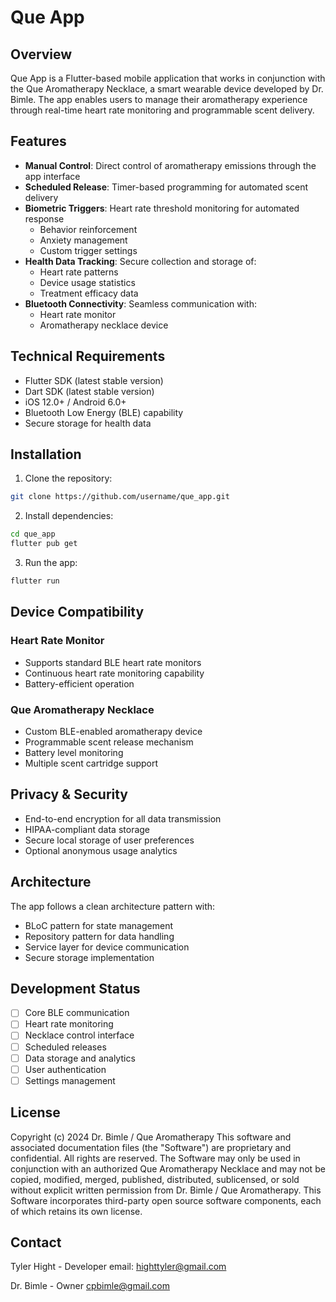 # Que App

## Overview
Que App is a Flutter-based mobile application that works in conjunction with the Que Aromatherapy Necklace, a smart wearable device developed by Dr. Bimle. The app enables users to manage their aromatherapy experience through real-time heart rate monitoring and programmable scent delivery.

## Features
- **Manual Control**: Direct control of aromatherapy emissions through the app interface
- **Scheduled Release**: Timer-based programming for automated scent delivery
- **Biometric Triggers**: Heart rate threshold monitoring for automated response
    - Behavior reinforcement
    - Anxiety management
    - Custom trigger settings
- **Health Data Tracking**: Secure collection and storage of:
    - Heart rate patterns
    - Device usage statistics
    - Treatment efficacy data
- **Bluetooth Connectivity**: Seamless communication with:
    - Heart rate monitor
    - Aromatherapy necklace device

## Technical Requirements
- Flutter SDK (latest stable version)
- Dart SDK (latest stable version)
- iOS 12.0+ / Android 6.0+
- Bluetooth Low Energy (BLE) capability
- Secure storage for health data

## Installation
1. Clone the repository:
```bash
git clone https://github.com/username/que_app.git
```

2. Install dependencies:
```bash
cd que_app
flutter pub get
```

3. Run the app:
```bash
flutter run
```

## Device Compatibility
### Heart Rate Monitor
- Supports standard BLE heart rate monitors
- Continuous heart rate monitoring capability
- Battery-efficient operation

### Que Aromatherapy Necklace
- Custom BLE-enabled aromatherapy device
- Programmable scent release mechanism
- Battery level monitoring
- Multiple scent cartridge support

## Privacy & Security
- End-to-end encryption for all data transmission
- HIPAA-compliant data storage
- Secure local storage of user preferences
- Optional anonymous usage analytics

## Architecture
The app follows a clean architecture pattern with:
- BLoC pattern for state management
- Repository pattern for data handling
- Service layer for device communication
- Secure storage implementation

## Development Status
- [ ] Core BLE communication
- [ ] Heart rate monitoring
- [ ] Necklace control interface
- [ ] Scheduled releases
- [ ] Data storage and analytics
- [ ] User authentication
- [ ] Settings management

## License
Copyright (c) 2024 Dr. Bimle / Que Aromatherapy
This software and associated documentation files (the "Software") are proprietary and confidential.
All rights are reserved. The Software may only be used in conjunction with an authorized Que Aromatherapy Necklace
and may not be copied, modified, merged, published, distributed, sublicensed, or sold without explicit
written permission from Dr. Bimle / Que Aromatherapy.
This Software incorporates third-party open source software components, each of which retains its own license.

## Contact
Tyler Hight - Developer
email: highttyler@gmail.com

Dr. Bimle - Owner
cpbimle@gmail.com